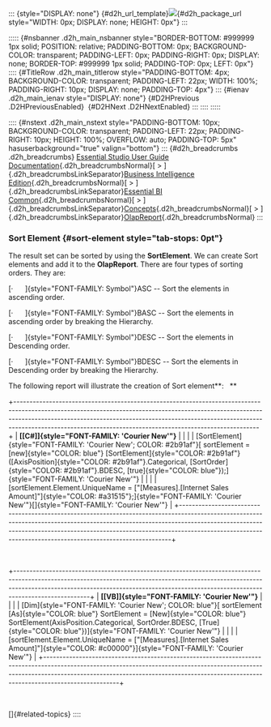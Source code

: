 ::: {style="DISPLAY: none"}
[](ms-xhelp:///?Id=d2h_url_template){#d2h_url_template}![](!package_url!){#d2h_package_url style="WIDTH: 0px; DISPLAY: none; HEIGHT: 0px"}
:::

::::: {#nsbanner .d2h_main_nsbanner style="BORDER-BOTTOM: #999999 1px solid; POSITION: relative; PADDING-BOTTOM: 0px; BACKGROUND-COLOR: transparent; PADDING-LEFT: 0px; PADDING-RIGHT: 0px; DISPLAY: none; BORDER-TOP: #999999 1px solid; PADDING-TOP: 0px; LEFT: 0px"}
:::: {#TitleRow .d2h_main_titlerow style="PADDING-BOTTOM: 4px; BACKGROUND-COLOR: transparent; PADDING-LEFT: 22px; WIDTH: 100%; PADDING-RIGHT: 10px; DISPLAY: none; PADDING-TOP: 4px"}
::: {#ienav .d2h_main_ienav style="DISPLAY: none"}
[](ms-xhelp:///?Id=1a15ccf7-d241-47a4-bb20-13139c8b7b6a){#D2HPrevious .D2HPreviousEnabled}  [](ms-xhelp:///?Id=4f2ae716-5e72-4dac-8e82-3d7e65215ad2){#D2HNext .D2HNextEnabled}
:::
::::
:::::

:::: {#nstext .d2h_main_nstext style="PADDING-BOTTOM: 10px; BACKGROUND-COLOR: transparent; PADDING-LEFT: 22px; PADDING-RIGHT: 10px; HEIGHT: 100%; OVERFLOW: auto; PADDING-TOP: 5px" hasuserbackground="true" valign="bottom"}
::: {#d2h_breadcrumbs .d2h_breadcrumbs}
[Essential Studio User Guide Documentation](ms-xhelp:///?Id=12457748-09e3-4d74-a240-8e049cedf030){.d2h_breadcrumbsNormal}[ \> ]{.d2h_breadcrumbsLinkSeparator}[Business Intelligence Edition](ms-xhelp:///?Id=fdf33dd8-62b2-47b9-ad7b-fc50e590bca5){.d2h_breadcrumbsNormal}[ \> ]{.d2h_breadcrumbsLinkSeparator}[Essential BI Common](ms-xhelp:///?Id=51cb28d1-f201-4ea8-9963-a8afa451f64c){.d2h_breadcrumbsNormal}[ \> ]{.d2h_breadcrumbsLinkSeparator}[Concepts](ms-xhelp:///?Id=c4af561c-5904-4dc4-8eaf-ec1e14451e92){.d2h_breadcrumbsNormal}[ \> ]{.d2h_breadcrumbsLinkSeparator}[OlapReport](ms-xhelp:///?Id=5df0d4a2-dd21-4743-9142-c97b5f6c86e0){.d2h_breadcrumbsNormal}
:::

### Sort Element {#sort-element style="tab-stops: 0pt"}

The result set can be sorted by using the **SortElement**. We can create Sort elements and add it to the **OlapReport**. There are four types of sorting orders. They are:

[·      ]{style="FONT-FAMILY: Symbol"}ASC -- Sort the elements in ascending order.

[·      ]{style="FONT-FAMILY: Symbol"}BASC -- Sort the elements in ascending order by breaking the Hierarchy.

[·      ]{style="FONT-FAMILY: Symbol"}DESC -- Sort the elements in Descending order.

[·      ]{style="FONT-FAMILY: Symbol"}BDESC -- Sort the elements in Descending order by breaking the Hierarchy.

The following report will illustrate the creation of Sort element**:   **

+---------------------------------------------------------------------------------------------------------------------------------------------------------------------------------------------------------------------------------------------------------------------------------------------------------------------+
| **[\[C#\]]{style="FONT-FAMILY: 'Courier New'"}**                                                                                                                                                                                                                                                                    |
|                                                                                                                                                                                                                                                                                                                     |
| [SortElement]{style="FONT-FAMILY: 'Courier New'; COLOR: #2b91af"}[ sortElement = [new]{style="COLOR: blue"} [SortElement]{style="COLOR: #2b91af"}([AxisPosition]{style="COLOR: #2b91af"}.Categorical, [SortOrder]{style="COLOR: #2b91af"}.BDESC, [true]{style="COLOR: blue"});]{style="FONT-FAMILY: 'Courier New'"} |
|                                                                                                                                                                                                                                                                                                                     |
| [sortElement.Element.UniqueName = [\"\[Measures\].\[Internet Sales Amount\]\"]{style="COLOR: #a31515"};]{style="FONT-FAMILY: 'Courier New'"}[]{style="FONT-FAMILY: 'Courier New'"}                                                                                                                                  |
+---------------------------------------------------------------------------------------------------------------------------------------------------------------------------------------------------------------------------------------------------------------------------------------------------------------------+

 

+-----------------------------------------------------------------------------------------------------------------------------------------------------------------------------------------------------------------------------------------------------------------+
| **[\[VB\]]{style="FONT-FAMILY: 'Courier New'"}**                                                                                                                                                                                                                |
|                                                                                                                                                                                                                                                                 |
| [Dim]{style="FONT-FAMILY: 'Courier New'; COLOR: blue"}[ sortElement [As]{style="COLOR: blue"} SortElement = [New]{style="COLOR: blue"} SortElement(AxisPosition.Categorical, SortOrder.BDESC, [True]{style="COLOR: blue"})]{style="FONT-FAMILY: 'Courier New'"} |
|                                                                                                                                                                                                                                                                 |
| [sortElement.Element.UniqueName = [\"\[Measures\].\[Internet Sales Amount\]\"]{style="COLOR: #c00000"}]{style="FONT-FAMILY: 'Courier New'"}                                                                                                                     |
+-----------------------------------------------------------------------------------------------------------------------------------------------------------------------------------------------------------------------------------------------------------------+

 

[]{#related-topics}
::::
